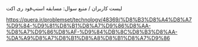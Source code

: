 لیست کاربران / منبع سوال: مسابقه اسنپ‌فود ری اکت 

https://quera.ir/problemset/technology/48369/%D8%B3%D8%A4%D8%A7%D9%84-%D9%81%D8%B1%D8%A7%D9%86%D8%AA-%D8%A7%D9%86%D8%AF-%D9%84%DB%8C%D8%B3%D8%AA-%DA%A9%D8%A7%D8%B1%D8%A8%D8%B1%D8%A7%D9%86
